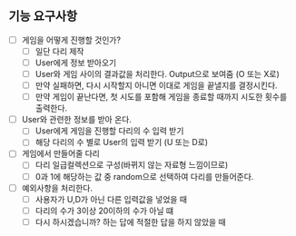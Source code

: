 ## 기능 요구사항
- [ ] 게임을 어떻게 진행할 것인가?
  - [ ] 일단 다리 제작
  - [ ] User에게 정보 받아오기
  - [ ] User와 게임 사이의 결과값을 처리한다. Output으로 보여줌 (O 또는 X로)
  - [ ] 만약 실패하면, 다시 시작할지 아니면 이대로 게임을 끝낼지를 결정시킨다.
  - [ ] 만약 게임이 끝난다면, 첫 시도를 포함해 게임을 종료할 때까지 시도한 횟수를 출력한다.
- [ ] User와 관련한 정보를 받아 온다.
  - [ ] User에게 게임을 진행할 다리의 수 입력 받기
  - [ ] 해당 다리의 수 별로 User의 입력 받기 (U 또는 D로)
- [ ] 게임에서 만들어줄 다리
  - [ ] 다리 일급컬렉션으로 구성(바뀌지 않는 자료형 느낌이므로)
  - [ ] 0과 1에 해당하는 값 중 random으로 선택하여 다리를 만들어준다.
- [ ] 예외사항을 처리한다.
  - [ ] 사용자가 U,D가 아닌 다른 입력값을 넣었을 때
  - [ ] 다리의 수가 3이상 20이하의 수가 아닐 떄
  - [ ] 다시 하시겠습니까? 하는 답에 적절한 답을 하지 않았을 때